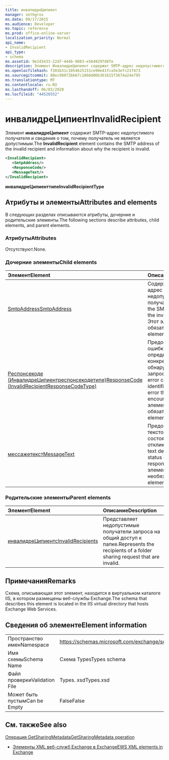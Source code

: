 ```yaml
---
title: инвалидреЦипиент
manager: sethgros
ms.date: 09/17/2015
ms.audience: Developer
ms.topic: reference
ms.prod: office-online-server
localization_priority: Normal
api_name:
- InvalidRecipient
api_type:
- schema
ms.assetid: 9e2d3433-22d7-444b-9883-e5649297d8fe
description: Элемент ИнвалидреЦипиент содержит SMTP-адрес недопустимого получателя и сведения о том, почему получатель не является допустимым.
ms.openlocfilehash: f301b31c1054625151ce90e41fca5e3efc21f473
ms.sourcegitcommit: 88ec988f2bb67c1866d06b361615f3674a24e795
ms.translationtype: MT
ms.contentlocale: ru-RU
ms.lasthandoff: 06/03/2020
ms.locfileid: "44526552"
---
```

# <a name="invalidrecipient"></a><span data-ttu-id="53aaa-103">инвалидреЦипиент</span><span class="sxs-lookup"><span data-stu-id="53aaa-103">InvalidRecipient</span></span>

<span data-ttu-id="53aaa-104">Элемент **инвалидреЦипиент** содержит SMTP-адрес недопустимого получателя и сведения о том, почему получатель не является допустимым.</span><span class="sxs-lookup"><span data-stu-id="53aaa-104">The **InvalidRecipient** element contains the SMTP address of the invalid recipient and information about why the recipient is invalid.</span></span> 
  
```XML
<InvalidRecipient>
   <SmtpAddress/>
   <ResponseCode/>
   <MessageText/>
</InvalidRecipient>

```

 <span data-ttu-id="53aaa-105">**инвалидреЦипиенттипе**</span><span class="sxs-lookup"><span data-stu-id="53aaa-105">**InvalidRecipientType**</span></span>
## <a name="attributes-and-elements"></a><span data-ttu-id="53aaa-106">Атрибуты и элементы</span><span class="sxs-lookup"><span data-stu-id="53aaa-106">Attributes and elements</span></span>

<span data-ttu-id="53aaa-107">В следующих разделах описываются атрибуты, дочерние и родительские элементы.</span><span class="sxs-lookup"><span data-stu-id="53aaa-107">The following sections describe attributes, child elements, and parent elements.</span></span>
  
### <a name="attributes"></a><span data-ttu-id="53aaa-108">Атрибуты</span><span class="sxs-lookup"><span data-stu-id="53aaa-108">Attributes</span></span>

<span data-ttu-id="53aaa-109">Отсутствуют.</span><span class="sxs-lookup"><span data-stu-id="53aaa-109">None.</span></span>
  
### <a name="child-elements"></a><span data-ttu-id="53aaa-110">Дочерние элементы</span><span class="sxs-lookup"><span data-stu-id="53aaa-110">Child elements</span></span>

|<span data-ttu-id="53aaa-111">**Элемент**</span><span class="sxs-lookup"><span data-stu-id="53aaa-111">**Element**</span></span>|<span data-ttu-id="53aaa-112">**Описание**</span><span class="sxs-lookup"><span data-stu-id="53aaa-112">**Description**</span></span>|
|:-----|:-----|
|[<span data-ttu-id="53aaa-113">SmtpAddress</span><span class="sxs-lookup"><span data-stu-id="53aaa-113">SmtpAddress</span></span>](smtpaddress.md) <br/> |<span data-ttu-id="53aaa-114">Содержит SMTP-адрес недопустимого получателя.</span><span class="sxs-lookup"><span data-stu-id="53aaa-114">Contains the SMTP address of the invalid recipient.</span></span> <span data-ttu-id="53aaa-115">Этот элемент обязательный.</span><span class="sxs-lookup"><span data-stu-id="53aaa-115">This element is required.</span></span>  <br/> |
|[<span data-ttu-id="53aaa-116">Респонсекоде (ИнвалидреЦипиентреспонсекодетипе)</span><span class="sxs-lookup"><span data-stu-id="53aaa-116">ResponseCode (InvalidRecipientResponseCodeType)</span></span>](responsecode-invalidrecipientresponsecodetype.md) <br/> |<span data-ttu-id="53aaa-117">Предоставляет код ошибки, определяющий конкретную ошибку, обнаруженную в запросе.</span><span class="sxs-lookup"><span data-stu-id="53aaa-117">Provides an error code that identifies the specific error that the request encountered.</span></span> <span data-ttu-id="53aaa-118">Этот элемент обязательный.</span><span class="sxs-lookup"><span data-stu-id="53aaa-118">This element is required.</span></span>  <br/> |
|[<span data-ttu-id="53aaa-119">мессажетекст</span><span class="sxs-lookup"><span data-stu-id="53aaa-119">MessageText</span></span>](messagetext.md) <br/> |<span data-ttu-id="53aaa-120">Предоставляет текстовое описание состояния отклика.</span><span class="sxs-lookup"><span data-stu-id="53aaa-120">Provides a text description of the status of the response.</span></span> <span data-ttu-id="53aaa-121">Этот элемент является необязательным.</span><span class="sxs-lookup"><span data-stu-id="53aaa-121">This element is optional.</span></span>  <br/> |
   
### <a name="parent-elements"></a><span data-ttu-id="53aaa-122">Родительские элементы</span><span class="sxs-lookup"><span data-stu-id="53aaa-122">Parent elements</span></span>

|<span data-ttu-id="53aaa-123">**Элемент**</span><span class="sxs-lookup"><span data-stu-id="53aaa-123">**Element**</span></span>|<span data-ttu-id="53aaa-124">**Описание**</span><span class="sxs-lookup"><span data-stu-id="53aaa-124">**Description**</span></span>|
|:-----|:-----|
|[<span data-ttu-id="53aaa-125">инвалидреЦипиентс</span><span class="sxs-lookup"><span data-stu-id="53aaa-125">InvalidRecipients</span></span>](invalidrecipients.md) <br/> |<span data-ttu-id="53aaa-126">Представляет недопустимые получатели запроса на общий доступ к папке.</span><span class="sxs-lookup"><span data-stu-id="53aaa-126">Represents the recipients of a folder sharing request that are invalid.</span></span>  <br/> |
   
## <a name="remarks"></a><span data-ttu-id="53aaa-127">Примечания</span><span class="sxs-lookup"><span data-stu-id="53aaa-127">Remarks</span></span>

<span data-ttu-id="53aaa-128">Схема, описывающая этот элемент, находится в виртуальном каталоге IIS, в котором размещены веб-службы Exchange.</span><span class="sxs-lookup"><span data-stu-id="53aaa-128">The schema that describes this element is located in the IIS virtual directory that hosts Exchange Web Services.</span></span>
  
## <a name="element-information"></a><span data-ttu-id="53aaa-129">Сведения об элементе</span><span class="sxs-lookup"><span data-stu-id="53aaa-129">Element information</span></span>

|||
|:-----|:-----|
|<span data-ttu-id="53aaa-130">Пространство имен</span><span class="sxs-lookup"><span data-stu-id="53aaa-130">Namespace</span></span>  <br/> |https://schemas.microsoft.com/exchange/services/2006/types  <br/> |
|<span data-ttu-id="53aaa-131">Имя схемы</span><span class="sxs-lookup"><span data-stu-id="53aaa-131">Schema Name</span></span>  <br/> |<span data-ttu-id="53aaa-132">Схема Types</span><span class="sxs-lookup"><span data-stu-id="53aaa-132">Types schema</span></span>  <br/> |
|<span data-ttu-id="53aaa-133">Файл проверки</span><span class="sxs-lookup"><span data-stu-id="53aaa-133">Validation File</span></span>  <br/> |<span data-ttu-id="53aaa-134">Types. xsd</span><span class="sxs-lookup"><span data-stu-id="53aaa-134">Types.xsd</span></span>  <br/> |
|<span data-ttu-id="53aaa-135">Может быть пустым</span><span class="sxs-lookup"><span data-stu-id="53aaa-135">Can be Empty</span></span>  <br/> |<span data-ttu-id="53aaa-136">False</span><span class="sxs-lookup"><span data-stu-id="53aaa-136">False</span></span>  <br/> |
   
## <a name="see-also"></a><span data-ttu-id="53aaa-137">См. также</span><span class="sxs-lookup"><span data-stu-id="53aaa-137">See also</span></span>



[<span data-ttu-id="53aaa-138">Операция GetSharingMetadata</span><span class="sxs-lookup"><span data-stu-id="53aaa-138">GetSharingMetadata operation</span></span>](getsharingmetadata-operation.md)


- [<span data-ttu-id="53aaa-139">Элементы XML веб-служб Exchange в Exchange</span><span class="sxs-lookup"><span data-stu-id="53aaa-139">EWS XML elements in Exchange</span></span>](ews-xml-elements-in-exchange.md)

